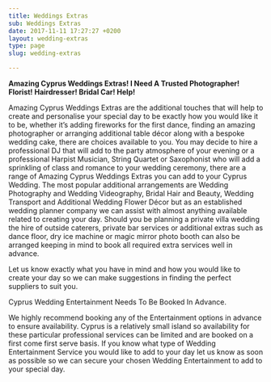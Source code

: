 ```yaml
---
title: Weddings Extras
sub: Weddings Extras
date: 2017-11-11 17:27:27 +0200
layout: wedding-extras
type: page
slug: wedding-extras

---
```

**Amazing Cyprus Weddings Extras! I Need A Trusted Photographer! Florist! Hairdresser! Bridal Car! Help!**

Amazing Cyprus Weddings Extras are the additional touches that will help to create and personalise your special day to be exactly how you would like it to be, whether it’s adding fireworks for the first dance, finding an amazing photographer or arranging additional table décor along with a bespoke wedding cake, there are choices available to you. You may decide to hire a professional DJ that will add to the party atmosphere of your evening or a professional Harpist Musician, String Quartet or Saxophonist who will add a sprinkling of class and romance to your wedding ceremony, there are a range of Amazing Cyprus Weddings Extras you can add to your Cyprus Wedding. The most popular additional arrangements are Wedding Photography and Wedding Videography, Bridal Hair and Beauty, Wedding Transport and Additional Wedding Flower Décor but as an established wedding planner company we can assist with almost anything available related to creating your day. Should you be planning a private villa wedding the hire of outside caterers, private bar services or additional extras such as dance floor, dry ice machine or magic mirror photo booth can also be arranged keeping in mind to book all required extra services well in advance.

Let us know exactly what you have in mind and how you would like to create your day so we can make suggestions in finding the perfect suppliers to suit you.

Cyprus Wedding Entertainment Needs To Be Booked In Advance.

We highly recommend booking any of the Entertainment options in advance to ensure availability. Cyprus is a relatively small island so availability for these particular professional services can be limited and are booked on a first come first serve basis. If you know what type of Wedding Entertainment Service you would like to add to your day let us know as soon as possible so we can secure your chosen Wedding Entertainment to add to your special day.
